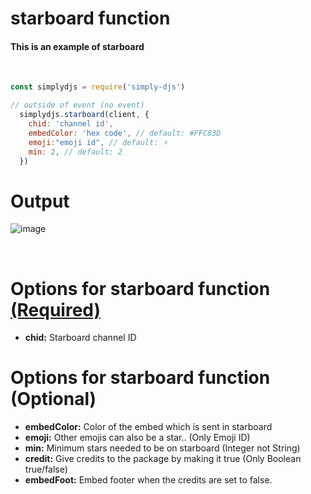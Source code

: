 # starboard function
#### This is an example of starboard
<br>

```js
const simplydjs = require('simply-djs')

// outside of event (no event)
  simplydjs.starboard(client, {
    chid: 'channel id',
    embedColor: 'hex code', // default: #FFC83D
    emoji:"emoji id", // default: ⭐
    min: 2, // default: 2
  })
```

# Output
![image](https://user-images.githubusercontent.com/71836991/129900817-becb2c35-5ad5-44fd-972f-4a9dcafb0551.png)

<br>

# Options for starboard function [(Required)](https://github.com/Rahuletto/simply-djs/blob/main/Examples/starboard.md)
- **chid:** Starboard channel ID

# Options for starboard function (Optional)
- **embedColor:** Color of the embed which is sent in starboard
- **emoji:** Other emojis can also be a star.. (Only Emoji ID)
- **min:** Minimum stars needed to be on starboard (Integer not String)
- **credit:** Give credits to the package by making it true (Only Boolean true/false)
- **embedFoot:** Embed footer when the credits are set to false.
